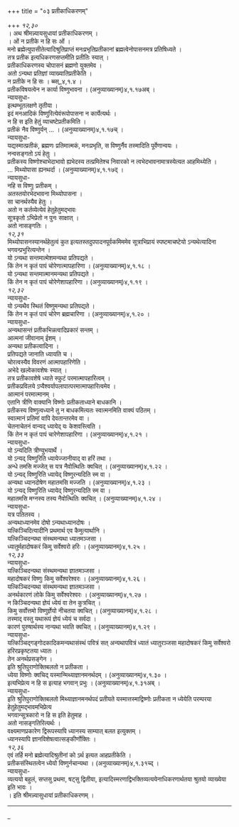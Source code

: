 +++
title = "०३ प्रतीकाधिकरणम्"

+++
*१२,३०*  
। अथ श्रीमन्न्यायसुधायां प्रतीकाधिकरणम् ।  
। ओं न प्रतीके न हि सः ओं ।  
मनो ब्रह्मेत्युपासीतेत्यादिश्रुतिप्राप्तं मनःप्रभृतिप्रतीकानां ब्रह्मत्वेनोपासनमत्र प्रतिषिध्यते ।  
तत्र प्रतीक इत्यधिकरणसप्तमीति प्रतीतिः स्यात् ।  
प्रतीकाधिकरणस्य चोपासनं ब्रह्मणो युक्तमेव ।  
अतो ऽन्यथा प्रतिज्ञां व्याख्यातिप्रतीकेति ।  
न प्रतीके न हि सः । ब्ब्स्_४,१.४ ।  
प्रतीकविषयत्वेन न कार्या विष्णुभावना । (अनुव्याख्यानम्)४,१.१७अब् ।  
न्यायसुधा-  
इत्थम्भूतलक्षणे तृतीया ।  
इदं मनआदिकं विष्णुरित्येवंरूपोपासना न कार्येत्यर्थः ।  
न हि स इति हेतुं व्याचष्टेप्रतीकमिति ।  
प्रतीकं नैव विष्णुर्यन् ... । (अनुव्याख्यानम्)४,१.१७च् ।  
न्यायसुधा-  
यद्यस्मात्प्रतीकं, ब्रह्मणः प्रतिमात्मकं, मनःप्रभृति, स विष्णुर्नैव तस्मादिति पूर्वेणान्वयः ।  
नन्वसङ्गतो ऽयं हेतुः ।  
प्रतीकस्य विष्णोश्चाभेदाभावो ह्यभेदस्य तत्प्रमितेश्च निवारको न त्वभेदभावनामात्रस्येत्यत आहमिथ्येति ।  
... मिथ्योपासा ह्यनथर्दा । (अनुव्याख्यानम्)४,१.१७द् ।  
न्यायसुधा-  
नहि स विष्णुः प्रतीकम् ।  
अतस्तयोरभेदभावना मिथ्योपासना ।  
सा चानर्थस्यैव हेतुः ।  
अतो न कर्तव्येत्येवं हेतुहेतुमद्भावः  
सूत्रकृतो ऽभिप्रेतो न पुनः साक्षात् ।  
अतो नासङ्गतिः ।  
*१२,३१*  
मिथ्योपासनस्यानर्थहेतुत्वं कुत इत्यतस्तदुपपादनपूर्वकमिममेव सूत्राभिप्रायं स्पष्टमाचष्टेयो ऽन्यथेत्यादिना भगवन्प्रभुरित्यन्तेन ।  
यो ऽन्यथा सन्तमात्मेशमन्यथा प्रतिपद्यते ।  
किं तेन न कृतं पापं चोरेणात्मापहारिणा । (अनुव्याख्यानम्)४,१.१८ ।  
यो ऽन्यथा सन्तमात्मानमन्यथा प्रतिपद्यते ।  
किं तेन न कृतं पापं चोरेणेशापहारिणा । (अनुव्याख्यानम्)४,१.१९ ।  
*१२,३२*  
न्यायसुधा-  
यो ऽन्यथैव स्थितं विष्णुमन्यथा प्रतिपद्यते ।  
किं तेन न कृतं पापं चोरेण ब्रह्मचारिणा । (अनुव्याख्यानम्)४,१.२० ।  
न्यायसुधा-  
अन्यथासन्तं प्रतीकभिन्नत्वादिप्रकारं सन्तम् ।  
आत्मनां जीवानाम् ईशम् ।  
अन्यथा प्रतीकत्वादिना ।  
प्रतिपद्यते जानाति ध्यायति च ।  
चोरत्वस्यैव विवरणं आत्मापहारिणेति ।  
अभेदे खल्वेकावशेषः स्यात् ।  
तत्र प्रतीकावशेषे ध्याते स्फुटं परमात्मापहारित्वम् ।  
प्रतीकप्रविलये ऽप्यैश्वर्यापलापात्परमात्मापहारित्वमेव ।  
आत्मानं परमात्मानम् ।  
एतानि त्रीणि वाक्यानि विष्णोः प्रतीकताध्याने बाधकानि ।  
प्रतीकस्य विष्णुत्वध्याने तु न बाधकमित्यतः स्वात्मनमिति वाक्यं पठितम् ।  
स्वात्मानं प्रतिमां वापि देवतान्तरमेव वा ।  
चेतनाचेतनं वान्यद् ध्यायेद् यः केशवस्त्विति ।  
किं तेन न कृतं पापं चारेणेशापहारिणा । (अनुव्याख्यानम्)४,१.२१ ।  
न्यायसुधा-  
यो ऽन्यदिति त्रीण्युभयार्थे ।  
यो ऽन्यद् विष्णुरिति ध्यायेज्जानीयाद् वा हरिं तथा ।  
अन्धे तमसि मज्जेत् स यत्र नैवोत्थितिः क्वचित् । (अनुव्याख्यानम्)४,१.२२ ।  
यो ऽन्यद् विष्णुरिति ध्यायेद् विष्णुरन्यदिति स्म वा ।  
अन्यथा ध्यानदोषेण महातमसि मज्जति । (अनुव्याख्यानम्)४,१.२३ ।  
यो ऽन्यद् विष्णुरिति ध्यायेद् विष्णुरन्यदिति स्म वा ।  
महातमसि मग्नस्य तस्य नैवोत्थितिः क्वचित् । (अनुव्याख्यानम्)४,१.२४ ।  
न्यायसुधा-  
यत्र पतितस्य ।  
अन्यथाध्यानमेव दोषो ऽन्यथाध्यानदोषः ।  
यत्किञ्चिदित्यादीनि प्रथमार्थ एव कैमुत्यार्थानि ।  
यत्किञ्चिदन्यथा संस्थमन्यथा ध्यातमञ्जसा ।  
ध्यातुर्महादोषकरं किमु सर्वेश्वरो हरिः । (अनुव्याख्यानम्)४,१.२५ ।  
*१२,३३*  
न्यायसुधा-  
यत्किञ्चिदन्यथा संस्थमन्यथा ज्ञातमञ्जसा ।  
महादोषकरं विष्णुः किमु सर्वेश्वरेश्वरः । (अनुव्याख्यानम्)४,१.२६ ।  
यत्किञ्चिदन्यथा संस्थमन्यथा ज्ञातमञ्जसा ।  
अनर्थकारणं लोके किमु सर्वेश्वरेश्वरः । (अनुव्याख्यानम्)४,१.२७ ।  
न किञ्चिदन्यथा ज्ञेयं ध्येयं वा तेन कुत्रचित् ।  
किमु सर्वोत्तमो विष्णुर्ज्ञेयो नीचतया क्वचित् । (अनुव्याख्यानम्)४,१.२८ ।  
तस्माद् वस्तु यथारूपं ज्ञेयं ध्येयं च सर्वदा ।  
कारणं पुरुषार्थस्य नान्यथा भवति क्वचित् । (अनुव्याख्यानम्)४,१.२९ ।  
न्यायसुधा-  
यत्किञ्चिद्गङ्गोदकादिकमन्यथासंस्थं पवित्रं सत् अन्यथापवित्रं ध्यातं ध्यातुरञ्जसा महादोषकरं किमु सर्वेश्वरो हरिरप्रकृष्टतया ध्यातः ।  
तेन अनर्थप्रसङ्गेन ।  
इति श्रुतिपुराणोक्तिबलतो न प्रतीकता ।  
ध्येया विष्णोः क्वचिद् यस्मान्मिथ्याज्ञानमनर्थदम् । (अनुव्याख्यानम्)४,१.३० ।  
इत्यभिप्रेत्य न हि स इत्याह भगवान् प्रभुः । (अनुव्याख्यानम्)४,१.३१अब् ।  
न्यायसुधा-  
इति श्रुतिपुराणोक्तिबलतो मिथ्याज्ञानमनर्थपदं प्रतीयते यस्मात्तस्माद्विष्णोः प्रतीकता न ध्येयेति परम्परया हेतुहेतुमद्भावमभिप्रेत्य   
भगवान्सूत्रकारो न हि स इति हेतुमाह ।  
अतो नासङ्गतिरित्यर्थः ।  
वक्ष्यमाणप्रकारेण द्विरूपस्यापि ध्यानस्य साम्यात् बलत इत्युक्तम् ।  
ध्यानस्यापि ज्ञानविशेषत्वात्सङ्कीर्णोक्तिः ।  
*१२,३६*  
एवं तर्हि मनो ब्रह्मेत्यादिश्रुतीनां को ऽर्थ इत्यत आहप्रतीकेति ।  
प्रतीकसंस्थितत्वेन ध्येयो विष्णुर्नचान्यथा । (अनुव्याख्यानम्)४,१.३१च्द् ।  
न्यायसुधा-  
व्यत्ययो बहुलं, सप्तसु प्रथमा, षट्सु द्वितीया, इत्यादिस्मरणाद्विभक्तिव्यत्ययेनाधिकरणार्थतया श्रुतयो व्याख्येया इति भावः ।  
। इति श्रीमन्न्यासुधायां प्रतीकाधिकरणम् ।  
__________________________________________________________________________  
_  